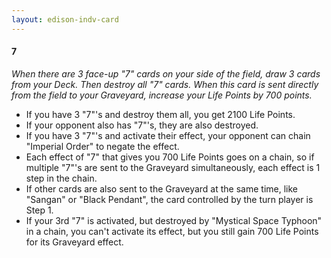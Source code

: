 ```yaml
---
layout: edison-indv-card
---
```


#### 7

*When there are 3 face-up "7" cards on your side of the field, draw 3 cards  from your Deck. Then destroy all "7" cards. When this card is sent  directly from the field to your Graveyard, increase your Life Points by  700 points.*

- If you have 3 "7"'s and destroy them all, you get 2100 Life Points.
- If your opponent also has "7"'s, they are also destroyed.
- If you have 3 "7"'s and activate their effect, your opponent can chain "Imperial Order" to negate the effect.
- Each effect of "7" that gives you 700 Life Points goes on a chain, so if  multiple "7"'s are sent to the Graveyard simultaneously, each effect is 1 step in the chain.
- If other cards are also sent to the  Graveyard at the same time, like "Sangan" or "Black Pendant", the card  controlled by the turn player is Step 1.
- If your 3rd "7" is  activated, but destroyed by "Mystical Space Typhoon" in a chain, you  can't activate its effect, but you still gain 700 Life Points for its  Graveyard effect.